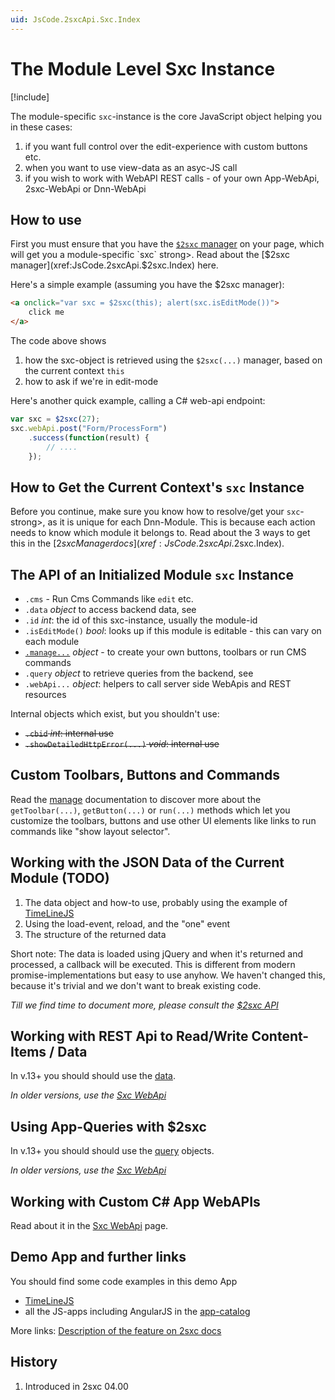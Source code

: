 ```yaml
---
uid: JsCode.2sxcApi.Sxc.Index
---
```


# The Module Level Sxc Instance

[!include[](~/pages/basics/stack/_shared-float-summary.md)]
<style>.context-box-summary .interact-2sxc { visibility: visible; } </style>

The module-specific `sxc`-instance is the core JavaScript object helping you in these cases:  

1. if you want full control over the edit-experience with custom buttons etc. 
1. when you want to use view-data as an asyc-JS call
1. if you wish to work with WebAPI REST calls - of your own App-WebApi, 2sxc-WebApi or Dnn-WebApi

## How to use

First you must ensure that you have the [`$2sxc` manager](xref:JsCode.2sxcApi.$2sxc.Index) on your page, which will get you a module-specific `sxc` strong>. Read about the [$2sxc manager](xref:JsCode.2sxcApi.$2sxc.Index) here. 

Here's a simple example (assuming you have the $2sxc manager):

```HTML
<a onclick="var sxc = $2sxc(this); alert(sxc.isEditMode())">
    click me 
</a>
```

The code above shows

1. how the sxc-object is retrieved using the `$2sxc(...)` manager, based on the current context `this`
2. how to ask if we're in edit-mode

Here's another quick example, calling a C# web-api endpoint: 

```JavaScript
var sxc = $2sxc(27);
sxc.webApi.post("Form/ProcessForm")
    .success(function(result) {
        // ....
    });
```

## How to Get the Current Context's `sxc` Instance

Before you continue, make sure you know how to resolve/get your `sxc`-strong>, as it is unique for each Dnn-Module. This is because each action needs to know which module it belongs to. Read about the 3 ways to get this in the [$2sxc Manager docs](xref:JsCode.2sxcApi.$2sxc.Index).


## The API of an Initialized Module `sxc` Instance

* `.cms` - Run Cms Commands like `edit` etc.
* `.data` _object_ to access backend data, see [](xref:Api.Js.InPage.SxcData)
* `.id` _int_: the id of this sxc-instance, usually the module-id
* `.isEditMode()` _bool_: looks up if this module is editable - this can vary on each module
* [`.manage...`](xref:JsCode.2sxcApi.Sxc.Manage) _object_ - to create your own buttons, toolbars or run CMS commands
* `.query` _object_ to retrieve queries from the backend, see [](xref:Api.Js.InPage.SxcQuery)
* `.webApi...` _object_: helpers to call server side WebApis and REST resources

Internal objects which exist, but you shouldn't use:

* ~~`.cbid` _int_: internal use~~
* ~~`.showDetailedHttpError(...)` _void_: internal use~~


## Custom Toolbars, Buttons and Commands
Read the [manage](xref:JsCode.2sxcApi.Sxc.Manage) documentation to discover more about the `getToolbar(...)`, `getButton(...)` or `run(...)` methods which let you customize the toolbars, buttons and use other UI elements like links to run commands like "show layout selector". 





## Working with the JSON Data of the Current Module (TODO)

1. The data object and how-to use, probably using the example of [TimeLineJS](xref:App.TimelineJs)
2. Using the load-event, reload, and the "one" event
3. The structure of the returned data

Short note: The data is loaded using jQuery and when it's returned and processed, a callback will be executed. This is different from modern promise-implementations but easy to use anyhow. We haven't changed this, because it's trivial and we don't want to break existing code. 

_Till we find time to document more, please consult the [$2sxc API](https://github.com/2sic/2sxc-ui/blob/master/src/js-api/2sxc.api/2sxc.api.js)_

## Working with REST Api to Read/Write Content-Items / Data

In v.13+ you should should use the [data](xref:Api.Js.InPage.SxcData).

_In older versions, use the [Sxc WebApi](xref:Api.Js.InPage.SxcWebApi)_


## Using App-Queries with $2sxc

In v.13+ you should should use the [query](xref:Api.Js.InPage.SxcQuery) objects.

_In older versions, use the [Sxc WebApi](xref:Api.Js.InPage.SxcWebApi)_


## Working with Custom C# App WebAPIs

Read about it in the [Sxc WebApi](xref:Api.Js.InPage.SxcWebApi) page.


## Demo App and further links

You should find some code examples in this demo App
* [TimeLineJS](xref:App.TimelineJs)
* all the JS-apps including AngularJS in the [app-catalog](xref:AppsCatalog)

More links: [Description of the feature on 2sxc docs](http://2sxc.org/en/Docs-Manuals/Feature/feature/2683)

## History

1. Introduced in 2sxc 04.00

